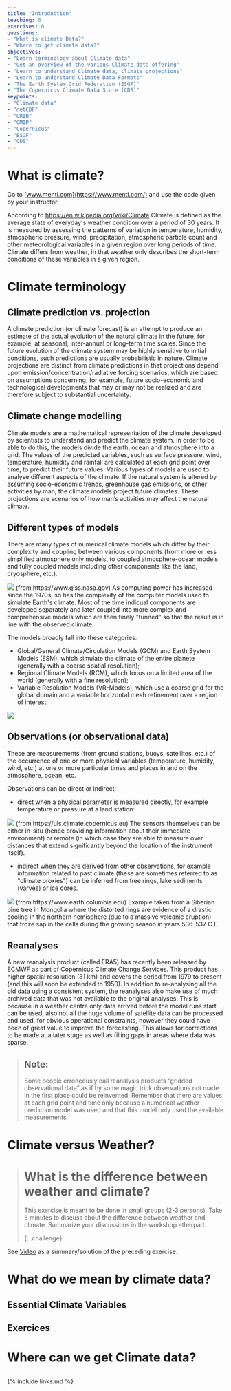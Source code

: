 ```yaml
---
title: "Introduction"
teaching: 0
exercises: 0
questions:
- "What is climate Data?"
- "Where to get climate data?"
objectives:
- "Learn terminology about Climate data"
- "Get an overview of the various Climate data offering"
- "Learn to understand Climate data, climate projections"
- "Learn to understand Climate Data Formats"
- "The Earth System Grid Federation (ESGF)"
- "The Copernicus Climate Data Store (CDS)"
keypoints:
- "Climate data"
- "netCDF"
- "GRIB"
- "CMIP"
- "Copernicus"
- "ESGF"
- "CDS"
---
```


# What is climate?

Go to [www.menti.com](https://www.menti.com/) and use the code given by your instructor.

According to https://en.wikipedia.org/wiki/Climate
Climate is defined as the average state of everyday's weather condition over a period of 30 years. It is measured by assessing the patterns of variation in temperature, humidity, atmospheric pressure, wind, precipitation, atmospheric particle count and other meteorological variables in a given region over long periods of time.
Climate differs from weather, in that weather only describes the short-term conditions of these variables in a given region. 

# Climate terminology

## Climate prediction vs. projection
A climate prediction (or climate forecast) is an attempt to produce an estimate of the actual evolution of the natural climate in the future, for example, at seasonal, inter-annual or long-term time scales. Since the future evolution of the climate system may be highly sensitive to initial conditions, such predictions are usually probabilistic in nature.
Climate projections are distinct from climate predictions in that projections depend upon emission/concentration/radiative forcing scenarios, which are based on assumptions concerning, for example, future socio-economic and technological developments that may or may not be realized and are therefore subject to substantial uncertainty.

## Climate change modelling
Climate models are a mathematical representation of the climate developed by scientists to understand and predict the climate system. In order to be able to do this, the models divide the earth, ocean and atmosphere into a grid. The values of the predicted variables, such as surface pressure, wind, temperature, humidity and rainfall are calculated at each grid point over time, to predict their future values.
Various types of models are used to analyse different aspects of the climate. If the natural system is altered by assuming socio-economic trends, greenhouse gas emissions, or other activities by man, the climate models project future climates. These projections are scenarios of how man’s activities may affect the natural climate.

## Different types of models
There are many types of numerical climate models which differ by their complexity and coupling between various components (from more or less simplified atmosphere only models, to coupled atmosphere-ocean models and fully coupled models including other components like the land, cryosphere, etc.). 

<img src="../fig/ClimateModelsEvolution.gif">
(from https://www.giss.nasa.gov) As computing power has increased since the 1970s, so has the complexity of the computer models used to simulate Earth's climate. Most of the time indicual components are developed separately and later coupled into more complex and comprehensive models which are then finely "tunned" so that the result is in line with the observed climate.

The models broadly fall into these categories:
* Global/General Climate/Circulation Models (GCM) and Earth System Models (ESM), which simulate the climate of the entire planete (generally with a coarse spatial resolution);
* Regional Climate Models (RCM), which focus on a limited area of the world (generally with a fine resolution);
* Variable Resolution Models (VR-Models), which use a coarse grid for the global domain and a variable horizontal mesh refinement over a region of interest:

<img src="../fig/EUCordex30x4.png">

## Observations (or observational data)
These are measurements (from ground stations, buoys, satellites, etc.) of the occurrence of one or more physical variables (temperature, humidity, wind, etc.) at one or more particular times and places in and on the atmosphere, ocean, etc. 

Observations can be direct or indirect:
* direct when a physical parameter is measured directly, for example temperature or pressure at a land station: 

<img src="../fig/WMO Global Observing System.png">
(from https://uls.climate.copernicus.eu) The sensors themselves can be either in-situ (hence providing information about their immediate environment) or remote (in which case they are able to measure over distances that extend significantly beyond the location of the instrument itself).

* indirect when they are derived from other observations, for example information related to past climate (these are sometimes referred to as "climate proxies") can be inferred from tree rings, lake sediments (varves) or ice cores.

<img src="../fig/frost_rings_375.jpg">
(from https://www.earth.columbia.edu) Example taken from a Siberian pine tree in Mongolia where the distorted rings are evidence of a drastic cooling in the northern hemisphere (due to a massive volcanic eruption) that froze sap in the cells during the growing season in years 536-537 C.E. 

## Reanalyses
A new reanalysis product (called ERA5) has recently been released by ECMWF as part of Copernicus Climate Change Services. This product has higher spatial resolution (31 km) and covers the period from 1979 to present (and this will soon be extended to 1950).
In addition to re-analysing all the old data using a consistent system, the reanalyses also make use of much archived data that was not available to the original analyses. This is because in a weather centre only data arrived before the model runs start can be used, also not all the huge volume of satellite data can be processed and used, for obvious operational constraints, however they could have been of great value to improve the forecasting. This allows for corrections to be made at a later stage as well as filling gaps in areas where data was sparse. 

> ## Note: 
> Some people erroneously call reanalysis products “gridded observational data” as if by some magic trick observations not
> made in the first place could be reinvented! Remember that there are values at each grid point and time only because a numerical
> weather prediction model was used and that this model only used the available measurements.

# Climate versus Weather?

> # What is the difference between weather and climate?
>
> This exercise is meant to be done in small groups (2-3 persons).
> Take 5 minutes to discuss about the difference between weather
> and climate. 
> Summarize your discussions in the workshop etherpad.
>
> {: .challenge}

See [Video](https://youtu.be/e0vj-0imOLw) as a summary/solution of the preceding exercise.

# What do we mean by climate data?

## Essential Climate Variables

## Exercices

# Where can we get Climate data?

## 

{% include links.md %}

